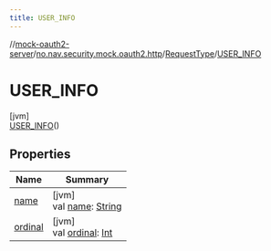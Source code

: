 ```yaml
---
title: USER_INFO
---
```

//[mock-oauth2-server](../../../../index.html)/[no.nav.security.mock.oauth2.http](../../index.html)/[RequestType](../index.html)/[USER_INFO](index.html)



# USER_INFO



[jvm]\
[USER_INFO](index.html)()



## Properties


| Name | Summary |
|---|---|
| [name](../../-ssl-keystore/-key-store-type/-p-k-c-s12/index.html#-372974862%2FProperties%2F863300109) | [jvm]<br>val [name](../../-ssl-keystore/-key-store-type/-p-k-c-s12/index.html#-372974862%2FProperties%2F863300109): [String](https://kotlinlang.org/api/latest/jvm/stdlib/kotlin/-string/index.html) |
| [ordinal](../../-ssl-keystore/-key-store-type/-p-k-c-s12/index.html#-739389684%2FProperties%2F863300109) | [jvm]<br>val [ordinal](../../-ssl-keystore/-key-store-type/-p-k-c-s12/index.html#-739389684%2FProperties%2F863300109): [Int](https://kotlinlang.org/api/latest/jvm/stdlib/kotlin/-int/index.html) |

